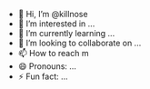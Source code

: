 - 👋 Hi, I’m @killnose
- 👀 I’m interested in ...
- 🌱 I’m currently learning ...
- 💞️ I’m looking to collaborate on ...
- 📫 How to reach m
- 😄 Pronouns: ...
- ⚡ Fun fact: ...

<!---
killnose/killnose is a ✨ special ✨ repository because its `README.md` (this file) appears on your GitHub profile.
You can click the Preview link to take a look at your changes.
--->
